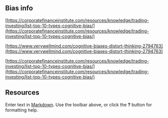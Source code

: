 ## Bias info

[https://corporatefinanceinstitute.com/resources/knowledge/trading-investing/list-top-10-types-cognitive-bias/](https://corporatefinanceinstitute.com/resources/knowledge/trading-investing/list-top-10-types-cognitive-bias/)

[https://www.verywellmind.com/cognitive-biases-distort-thinking-2794763](https://www.verywellmind.com/cognitive-biases-distort-thinking-2794763)

[https://corporatefinanceinstitute.com/resources/knowledge/trading-investing/list-top-10-types-cognitive-bias/](https://corporatefinanceinstitute.com/resources/knowledge/trading-investing/list-top-10-types-cognitive-bias/)


## Resources
Enter text in [Markdown](http://daringfireball.net/projects/markdown/). Use the toolbar above, or click the **?** button for formatting help.



